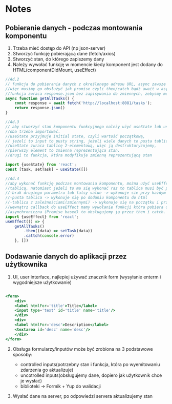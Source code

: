 # Notes

## Pobieranie danych - podczas montowania komponentu

1. Trzeba mieć dostęp do API (np json-server)
2. Stworzyć funkcję pobierającą dane (fetch/axios)
3. Stworzyć stan, do którego zapiszemy dany
4. Należy wywołać funkcję w momencie kiedy komponent jest dodany do HTML(componentDidMount, useEffect)


```javascript
//Ad.2 
// funkcja do pobierania danych z określonego adresu URL, async zawsze zwraca Promise,
//więc musimy go obsłużyć jak promise czyli then/catch bądź await w async function 
//funkcja zwraca response.json bez zapisywania do zmiennych, zebysmy mogli ją exportowac i uzywac w róznych modułach
async function getAllTasks() {
    const response = await fetch('http://localhost:8081/tasks');
    return response.json()
}

//Ad.3
// aby stworzyć stan komponentu funkcyjnego należy użyć useState lub useReducer,
//oba trzeba importować.
//useState przyjmuje initial state, czyli wartość początkową, 
// jeżeli to input to pusty string, jeżeli wiele danych to pusta tablica
//useState zwraca tablicę 2-elementową, więc ją destrukturyzujemy,
//pierwszy element to zmienna reprezentująca stan.
//drugi to funkcja, która modyfikuje zmienną reprezentującą stan

import {useState} from 'react';
const [task, setTask] = useState([])

//Ad.4
//aby wykonać funkcję podczas montowania komponentu, można użyć useEffect z drugim parametrem, który musi być
//tablicą, natomiast jeżeli to ma się wykonać raz to tablica musi być pusta
//-brak drugiego parametru lub falsy value -> wykonuje sie przy każdym rerenderze komponentu
//-pusta tablica -> wykonuje się po dodaniu komponentu do html
//-tablica z zależnościami(zmiennymi) -> wykonuje się na początku i przy każdej zmianie wartości z tablicy
//wewnątrz callback do useEffect mamy wywołanie funkcji która pobiera dane, w związku z tym, że jest async
//asynchroniczna (Promise based) to obsługujemy ją przez then i catch.
import {useEffect} from 'react';
useEffect(() => {
    getAllTasks()
        .then((data) => setTask(data))
        .cattch(console.error)
    }, [])

```

## Dodawanie danych do aplikacji przez użytkownika
1. UI, user interface, najlepiej używać znacznik form (wysyłanie enterm i wygodniejsze użytkowanie)
````jsx

<form>
    <div>
    <label htmlFor='title'>Title</label>
    <input type='text' id='title' name='title'/>
    </div>
    <div>
    <label htmlFor='desc'>Description</label>
    <textarea id='desc' name='desc'/>
    </div>
</form>

````
2. Obsługa formularzy/inputów może być zrobiona na 3 podstawowe sposoby: 
    - controlled inputs(potrzebny stan i funkcja, która po wyemitowaniu zdarzenia go aktualizuje)
    - uncotrolled inputs(obsługujemy dane, dopiero jak użytkownik chce je wysłać)
    - biblioteki -> Formik + Yup do walidacji
   
3. Wysłać dane na server, po odpowiedzi servera aktualizujemy stan